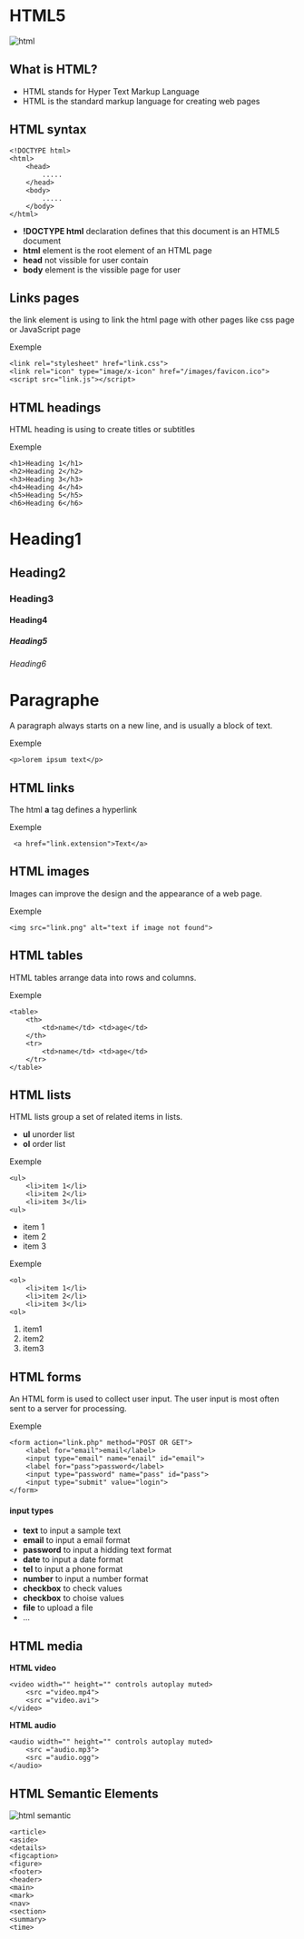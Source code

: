 # HTML5
![html](https://lh3.googleusercontent.com/proxy/rL3X9gMmDcjCR02NF4GaHSSRroLTtLtc22RIkb3Oeq_OY3_1Mwu4TIV6WDCeYDZh-Sv_cS8wWHYZT3dthp0M0OsLw_6J1hYr13OGpihGE9g_in4NF-z5TA)
## What is HTML?
 - HTML stands for Hyper Text Markup Language
 - HTML is the standard markup language for creating web pages

## HTML syntax
````
<!DOCTYPE html>
<html>
    <head>
        .....
    </head>
    <body>
        .....
    </body>
</html>
````
 - <strong>!DOCTYPE html</strong> declaration defines that this document is an HTML5 document
 - <strong>html</strong> element is the root element of an HTML page
 - <strong>head</strong> not vissible for user contain
 - <strong>body</strong> element is the vissible page for user

 ## Links pages
 the link element is using to link the html page with other pages 
 like css page or JavaScript page

 Exemple
 ````
 <link rel="stylesheet" href="link.css">
 <link rel="icon" type="image/x-icon" href="/images/favicon.ico">
 <script src="link.js"></script>
 ````



 ## HTML headings
 HTML heading is using to create titles or subtitles

 Exemple
````
<h1>Heading 1</h1>
<h2>Heading 2</h2>
<h3>Heading 3</h3>
<h4>Heading 4</h4>
<h5>Heading 5</h5>
<h6>Heading 6</h6>
````
<h1> Heading1 </h1>
<h2> Heading2 </h2>
<h3> Heading3 </h3>
<h4> Heading4 </h4>
<h5> Heading5 </h5>
<h6> Heading6 </h6>

# Paragraphe
A paragraph always starts on a new line, and is usually a block of text.

Exemple
````
<p>lorem ipsum text</p>
````

## HTML links
The html <strong>a</strong> tag defines a hyperlink

Exemple
````
 <a href="link.extension">Text</a>
````

## HTML images
Images can improve the design and the appearance of a web page.

Exemple
````
<img src="link.png" alt="text if image not found">
````
 
 ## HTML tables
 HTML tables arrange data into rows and columns.

Exemple
````
<table>
    <th>
        <td>name</td> <td>age</td>
    </th>
    <tr>
        <td>name</td> <td>age</td>
    </tr>
</table>
````

## HTML lists
HTML lists  group a set of related items in lists.
- <strong>ul</strong> unorder list
- <strong>ol</strong> order list

Exemple
````
<ul>
    <li>item 1</li>
    <li>item 2</li>
    <li>item 3</li>
<ul>
````
- item 1
- item 2
- item 3

Exemple
````
<ol>
    <li>item 1</li>
    <li>item 2</li>
    <li>item 3</li>
<ol>
````
1. item1
2. item2
3. item3

## HTML forms
An HTML form is used to collect user input. The user input is most often sent to a server for processing.

Exemple
````
<form action="link.php" method="POST OR GET">
    <label for="email">email</label>
    <input type="email" name="enail" id="email">
    <label for="pass">password</label>
    <input type="password" name="pass" id="pass">
    <input type="submit" value="login">
</form>
````
#### input types 
- <strong>text</strong> to input a sample text
- <strong>email</strong> to input a email format
- <strong>password</strong> to input a hidding text format
- <strong>date</strong> to input a date format
- <strong>tel</strong> to input a phone format
- <strong>number</strong> to input a number format
- <strong>checkbox</strong> to check values
- <strong>checkbox</strong> to choise values
- <strong>file</strong> to upload a file
- ...

## HTML media

<strong>HTML video</strong>

````
<video width="" height="" controls autoplay muted>
    <src ="video.mp4">
    <src ="video.avi">
</video>
````

<strong>HTML audio</strong>

````
<audio width="" height="" controls autoplay muted>
    <src ="audio.mp3">
    <src ="audio.ogg">
</audio>
````
## HTML Semantic Elements
![html semantic](https://www.w3schools.com/html/img_sem_elements.gif)
````
<article>
<aside>
<details>
<figcaption>
<figure>
<footer>
<header>
<main>
<mark>
<nav>
<section>
<summary>
<time>
````
